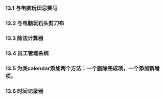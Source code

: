 ### 13.1 与电脑玩田忌赛马

### 13.2 与电脑玩石头剪刀布

### 13.3 除法计算器

### 13.4 员工管理系统

### 13.5 为类calendar添加两个方法：一个删除完成项，一个添加新增项。

### 13.6 时间记录器


